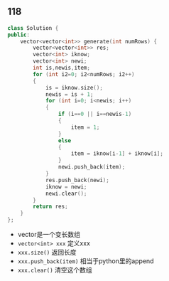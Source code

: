 ## 118

```cpp
class Solution {
public:
    vector<vector<int>> generate(int numRows) {
        vector<vector<int>> res;
        vector<int> iknow;
        vector<int> newi;
        int is,newis,item;
        for (int i2=0; i2<numRows; i2++)
        {
            is = iknow.size();
            newis = is + 1;
            for (int i=0; i<newis; i++)
            {
                if (i==0 || i==newis-1)
                {
                    item = 1;
                }
                else
                {
                    item = iknow[i-1] + iknow[i];
                }
                newi.push_back(item);
            }
            res.push_back(newi);
            iknow = newi;
            newi.clear();
        }
        return res;
    }
};
```

* vector是一个变长数组
* `vector<int> xxx` 定义xxx
* `xxx.size()` 返回长度
* `xxx.push_back(item)` 相当于python里的append
* `xxx.clear()` 清空这个数组